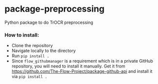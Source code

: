 # package-preprocessing
Python package to do TrOCR preprocessing

### How to install:
- Clone the repository
- Navigate locally to the directory
- Run `pip install .`
- Since `flow_githubmanager` is a requirement which is in a private GitHub repository, you will need to install it manually. Get it from https://github.com/The-Flow-Project/package-github-api and install it via `pip install .`